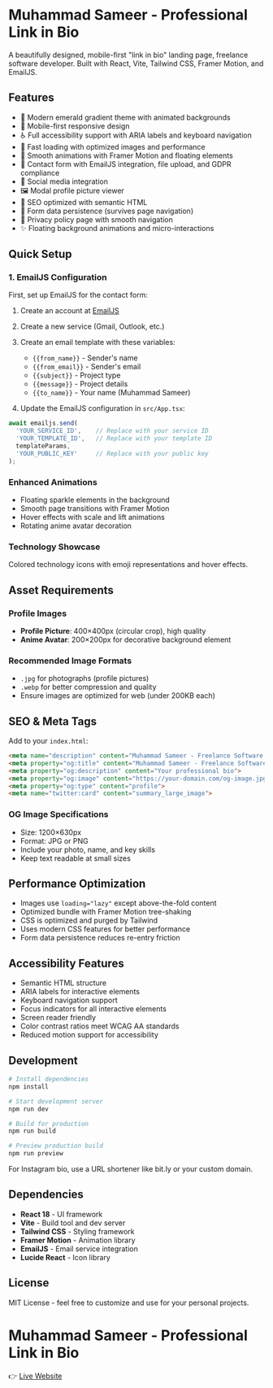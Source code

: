 # Muhammad Sameer - Professional Link in Bio

A beautifully designed, mobile-first "link in bio" landing page, freelance software developer. Built with React, Vite, Tailwind CSS, Framer Motion, and EmailJS.

## Features

- 🎨 Modern emerald gradient theme with animated backgrounds
- 📱 Mobile-first responsive design
- ♿ Full accessibility support with ARIA labels and keyboard navigation
- 🚀 Fast loading with optimized images and performance
- 💫 Smooth animations with Framer Motion and floating elements
- 📧 Contact form with EmailJS integration, file upload, and GDPR compliance
- 🔗 Social media integration
- 🖼️ Modal profile picture viewer
- 🎯 SEO optimized with semantic HTML
- 💾 Form data persistence (survives page navigation)
- 📄 Privacy policy page with smooth navigation
- ✨ Floating background animations and micro-interactions

## Quick Setup

### 1. EmailJS Configuration

First, set up EmailJS for the contact form:

1. Create an account at [EmailJS](https://www.emailjs.com/)
2. Create a new service (Gmail, Outlook, etc.)
3. Create an email template with these variables:
   - `{{from_name}}` - Sender's name
   - `{{from_email}}` - Sender's email
   - `{{subject}}` - Project type
   - `{{message}}` - Project details
   - `{{to_name}}` - Your name (Muhammad Sameer)

4. Update the EmailJS configuration in `src/App.tsx`:

```javascript
await emailjs.send(
  'YOUR_SERVICE_ID',    // Replace with your service ID
  'YOUR_TEMPLATE_ID',   // Replace with your template ID
  templateParams,
  'YOUR_PUBLIC_KEY'     // Replace with your public key
);
```



### Enhanced Animations
- Floating sparkle elements in the background
- Smooth page transitions with Framer Motion
- Hover effects with scale and lift animations
- Rotating anime avatar decoration

### Technology Showcase
Colored technology icons with emoji representations and hover effects.

## Asset Requirements

### Profile Images
- **Profile Picture**: 400×400px (circular crop), high quality
- **Anime Avatar**: 200×200px for decorative background element

### Recommended Image Formats
- `.jpg` for photographs (profile pictures)
- `.webp` for better compression and quality
- Ensure images are optimized for web (under 200KB each)

## SEO & Meta Tags

Add to your `index.html`:

```html
<meta name="description" content="Muhammad Sameer - Freelance Software Developer specializing in React, Node.js, TypeScript, WordPress, and Flutter development">
<meta property="og:title" content="Muhammad Sameer - Freelance Software Developer">
<meta property="og:description" content="Your professional bio">
<meta property="og:image" content="https://your-domain.com/og-image.jpg">
<meta property="og:type" content="profile">
<meta name="twitter:card" content="summary_large_image">
```

### OG Image Specifications
- Size: 1200×630px
- Format: JPG or PNG
- Include your photo, name, and key skills
- Keep text readable at small sizes

## Performance Optimization

- Images use `loading="lazy"` except above-the-fold content
- Optimized bundle with Framer Motion tree-shaking
- CSS is optimized and purged by Tailwind
- Uses modern CSS features for better performance
- Form data persistence reduces re-entry friction

## Accessibility Features

- Semantic HTML structure
- ARIA labels for interactive elements  
- Keyboard navigation support
- Focus indicators for all interactive elements
- Screen reader friendly
- Color contrast ratios meet WCAG AA standards
- Reduced motion support for accessibility

## Development

```bash
# Install dependencies
npm install

# Start development server
npm run dev

# Build for production
npm run build

# Preview production build
npm run preview
```


For Instagram bio, use a URL shortener like bit.ly or your custom domain.

## Dependencies

- **React 18** - UI framework
- **Vite** - Build tool and dev server
- **Tailwind CSS** - Styling framework
- **Framer Motion** - Animation library
- **EmailJS** - Email service integration
- **Lucide React** - Icon library

## License

MIT License - feel free to customize and use for your personal projects.

# Muhammad Sameer - Professional Link in Bio
👉 [Live Website](https://links.sameerdev.online)
